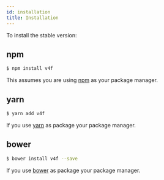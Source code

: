 ```yaml
---
id: installation
title: Installation
---
```


To install the stable version:

## npm

```sh
$ npm install v4f
```

This assumes you are using [npm](https://www.npmjs.com/) as your package manager.

## yarn

```sh
$ yarn add v4f
```

If you use [yarn](https://yarnpkg.com/) as package your package manager.

## bower

```sh
$ bower install v4f --save
```

If you use [bower](https://bower.io/) as package your package manager.
